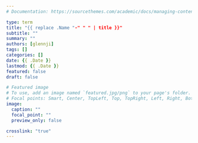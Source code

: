 ```yaml
---
# Documentation: https://sourcethemes.com/academic/docs/managing-content/

type: term
title: "{{ replace .Name "-" " " | title }}"
subtitle: ""
summary: ""
authors: [glennji]
tags: []
categories: []
date: {{ .Date }}
lastmod: {{ .Date }}
featured: false
draft: false

# Featured image
# To use, add an image named `featured.jpg/png` to your page's folder.
# Focal points: Smart, Center, TopLeft, Top, TopRight, Left, Right, BottomLeft, Bottom, BottomRight.
image:
  caption: ""
  focal_point: ""
  preview_only: false

crosslink: "true"
---
```

